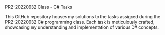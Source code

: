 PR2-202209B2 Class - C# Tasks

This GitHub repository houses my solutions to the tasks assigned during the PR2-202209B2 C# programming class. Each task is meticulously crafted, showcasing my understanding and implementation of various C# concepts.
